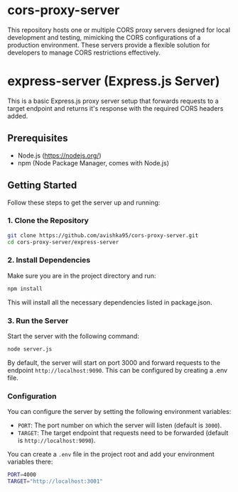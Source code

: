 # cors-proxy-server
This repository hosts one or multiple CORS proxy servers designed for local development and testing, mimicking the CORS configurations of a production environment. These servers provide a flexible solution for developers to manage CORS restrictions effectively.

# express-server (Express.js Server)

This is a basic Express.js proxy server setup that forwards requests to a target endpoint and returns it's response with the required CORS headers added.

## Prerequisites

- Node.js (https://nodejs.org/)
- npm (Node Package Manager, comes with Node.js)

## Getting Started

Follow these steps to get the server up and running:

### 1. Clone the Repository

```sh
git clone https://github.com/avishka95/cors-proxy-server.git
cd cors-proxy-server/express-server 
```
### 2. Install Dependencies
Make sure you are in the project directory and run:

```sh
npm install
```
This will install all the necessary dependencies listed in package.json.

### 3. Run the Server
Start the server with the following command:
```sh
node server.js
```
By default, the server will start on port 3000 and forward requests to the endpoint `http://localhost:9090`. This can be configured by creating a .env file.

### Configuration
You can configure the server by setting the following environment variables:
- `PORT`: The port number on which the server will listen (default is `3000`).
- `TARGET`: The target endpoint that requests need to be forwarded (default is `http://localhost:9090`).

You can create a `.env` file in the project root and add your environment variables there:
```sh
PORT=4000
TARGET="http://localhost:3001"
```
